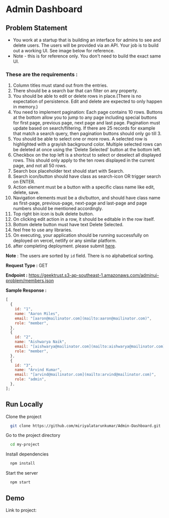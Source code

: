 # Admin Dashboard

## Problem Statement

- You work at a startup that is building an interface for admins to see and delete users. The users will be provided via an API. Your job is to build out a working UI. See image below for reference.
- Note - this is for reference only. You don't need to build the exact same UI.

### These are the requirements :

1. Column titles must stand out from the entries.
2. There should be a search bar that can filter on any property.
3. You should be able to edit or delete rows in place.(There is no expectation of persistence. Edit and delete are expected to only happen in memory.)
4. You need to implement pagination: Each page contains 10 rows. Buttons at the bottom allow you to jump to any page including special buttons for first page, previous page, next page and last page. Pagination must update based on search/filtering. If there are 25 records for example that match a search query, then pagination buttons should only go till 3.
5. You should be able to select one or more rows. A selected row is highlighted with a grayish background color. Multiple selected rows can be deleted at once using the 'Delete Selected' button at the bottom left.
6. Checkbox on the top left is a shortcut to select or deselect all displayed rows. This should only apply to the ten rows displayed in the current page, and not all 50 rows.
7. Search box placeholder text should start with Search.
8. Search icon/button should have class as search-icon OR trigger search on ENTER.
9. Action element must be a button with a specific class name like edit, delete, save.
10. Navigation elements must be a div/button, and should have class name as first-page, previous-page, next-page and last-page and page numbers should be mentioned accordingly.
11. Top right bin icon is bulk delete button.
12. On clicking edit action in a row, it should be editable in the row itself.
13. Bottom delete button must have text Delete Selected.
14. feel free to use any libraries.
15. On executing, your application should be running successfully on deployed on vercel, netlify or any similar platform.
16. after completing deployment. please submit [here](https://forms.gle/XAhSahQMFBayF6gq7).

**Note** :
The users are sorted by `id` field. There is no alphabetical sorting.

**Request Type :**
GET

**Endpoint :**
https://geektrust.s3-ap-southeast-1.amazonaws.com/adminui-problem/members.json

**Sample Response :**

```jsx
[
  {
    id: "1",
    name: "Aaron Miles",
    email: "[aaron@mailinator.com](mailto:aaron@mailinator.com)",
    role: "member",
  },
  {
    id: "2",
    name: "Aishwarya Naik",
    email: "[aishwarya@mailinator.com](mailto:aishwarya@mailinator.com)",
    role: "member",
  },
  {
    id: "3",
    name: "Arvind Kumar",
    email: "[arvind@mailinator.com](mailto:arvind@mailinator.com)",
    role: "admin",
  },
];
```

## Run Locally

Clone the project

```bash
  git clone https://github.com/miriyalatarunkumar/Admin-Dashboard.git
```

Go to the project directory

```bash
  cd my-project
```

Install dependencies

```bash
  npm install
```

Start the server

```bash
  npm start
```

## Demo

Link to project:
